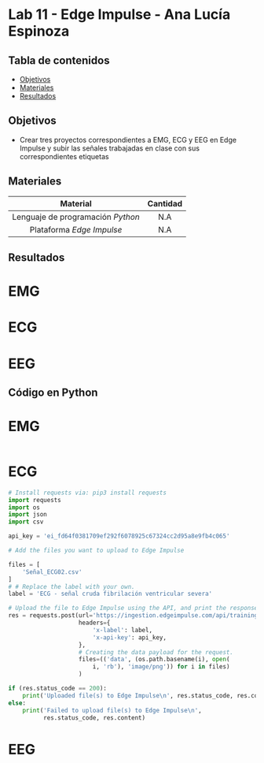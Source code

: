 # Lab 11 - Edge Impulse -  Ana Lucía Espinoza

## Tabla de contenidos
- [Objetivos](#objetivos)
- [Materiales](#materiales)
- [Resultados](#resultados)



##  Objetivos
- Crear tres proyectos correspondientes a EMG, ECG y EEG en Edge Impulse y subir las señales trabajadas en clase con sus correspondientes etiquetas

## Materiales
| Material | Cantidad |
|:--------------:|:--------------:|
| Lenguaje de programación *Python* | N.A | 
| Plataforma *Edge Impulse* | N.A | 

## Resultados
# EMG

# ECG


# EEG


## Código en Python
# EMG
``` python

```

# ECG
``` python
# Install requests via: pip3 install requests
import requests
import os
import json
import csv

api_key = 'ei_fd64f0381709ef292f6078925c67324cc2d95a8e9fb4c065'

# Add the files you want to upload to Edge Impulse

files = [
    'Señal_ECG02.csv'
]
# # Replace the label with your own.
label = 'ECG - señal cruda fibrilación ventricular severa'

# Upload the file to Edge Impulse using the API, and print the response.
res = requests.post(url='https://ingestion.edgeimpulse.com/api/training/files',
                    headers={
                        'x-label': label,
                        'x-api-key': api_key,
                    },
                    # Creating the data payload for the request.
                    files=(('data', (os.path.basename(i), open(
                        i, 'rb'), 'image/png')) for i in files)
                    )

if (res.status_code == 200):
    print('Uploaded file(s) to Edge Impulse\n', res.status_code, res.content)
else:
    print('Failed to upload file(s) to Edge Impulse\n',
          res.status_code, res.content)
```

# EEG
``` python

```




